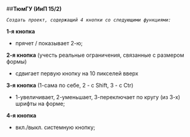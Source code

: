 ##**ТюмГУ (ИиП 15/2)**

_`Создать проект, содержащий 4 кнопки со следующими функциями:`_

**1-я кнопка** 
- прячет / показывает 2-ю;

**2-я кнопка** (учесть реальные ограничения, связанные с размером формы)
- сдвигает первую кнопку на 10 пикселей вверх

**3-я кнопка** (1-сама по себе, 2 - с Shift, 3 - c Ctr)
- 1-увеличивает, 2-уменьшает, 3-переключает по кругу (из 3-х) шрифты на форме;

**4-я кнопка**
- вкл./выкл. системную кнопку;